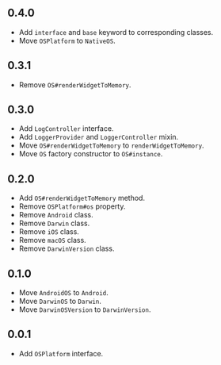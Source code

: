## 0.4.0

* Add `interface` and `base` keyword to corresponding classes.
* Move `OSPlatform` to `NativeOS`.

## 0.3.1

* Remove `OS#renderWidgetToMemory`.

## 0.3.0

* Add `LogController` interface.
* Add `LoggerProvider` and `LoggerController` mixin.
* Move `OS#renderWidgetToMemory` to `renderWidgetToMemory`.
* Move `OS` factory constructor to `OS#instance`.

## 0.2.0

* Add `OS#renderWidgetToMemory` method.
* Remove `OSPlatform#os` property.
* Remove `Android` class.
* Remove `Darwin` class.
* Remove `iOS` class.
* Remove `macOS` class.
* Remove `DarwinVersion` class.

## 0.1.0

* Move `AndroidOS` to `Android`.
* Move `DarwinOS` to `Darwin`.
* Move `DarwinOSVersion` to `DarwinVersion`.

## 0.0.1

* Add `OSPlatform` interface.
